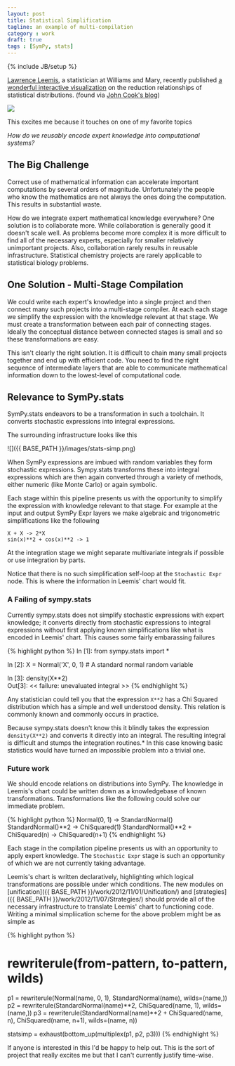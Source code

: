 ```yaml
---
layout: post
title: Statistical Simplification
tagline: an example of multi-compilation
category : work 
draft: true
tags : [SymPy, stats]
---
```

{% include JB/setup %}

[Lawrence Leemis](), a statistician at Williams and Mary, recently published [a wonderful interactive visualization](http://www.math.wm.edu/~leemis/chart/UDR/UDR.html) on the reduction relationships of statistical distributions. (found via [John Cook's blog](http://www.johndcook.com/blog/2012/12/10/extended-distribution-chart/))

[![](http://www.johndcook.com/leemis.png)](http://www.math.wm.edu/~leemis/chart/UDR/UDR.html)

This excites me because it touches on one of my favorite topics

*How do we reusably encode expert knowledge into computational systems?*

The Big Challenge
-----------------

Correct use of mathematical information can accelerate important computations by several orders of magnitude.  Unfortunately the people who know the mathematics are not always the ones doing the computation.  This results in substantial waste.

How do we integrate expert mathematical knowledge everywhere?  One solution is to collaborate more.  While collaboration is generally good it doesn't scale well.  As problems become more complex it is more difficult to find all of the necessary experts, especially for smaller relatively unimportant projects.  Also, collaboration rarely results in reusable infrastructure.  Statistical chemistry projects are rarely applicable to statistical biology problems.

One Solution - Multi-Stage Compilation
--------------------------------------

We could write each expert's knowledge into a single project and then connect many such projects into a multi-stage compiler.  At each each stage we simplify the expression with the knowledge relevant at that stage.  We must create a transformation between each pair of connecting stages.  Ideally the conceptual distance between connected stages is small and so these transformations are easy.

This isn't clearly the right solution.  It is difficult to chain many small projects together and end up with efficient code.  You need to find the right sequence of intermediate layers that are able to communicate mathematical information down to the lowest-level of computational code.

Relevance to SymPy.stats
------------------------

SymPy.stats endeavors to be a transformation in such a toolchain.  It converts stochastic expressions into integral expressions.

The surrounding infrastructure looks like this

![]({{ BASE_PATH }}/images/stats-simp.png)

When SymPy expressions are imbued with random variables they form stochastic expressions.  Sympy.stats transforms these into integral expressions which are then again converted through a variety of methods, either numeric (like Monte Carlo) or again symbolic. 

Each stage within this pipeline presents us with the opportunity to simplify the expression with knowledge relevant to that stage.  For example at the input and output SymPy Expr layers we make algebraic and trigonometric simplifications like the following

    X + X -> 2*X
    sin(x)**2 + cos(x)**2 -> 1 

At the integration stage we might separate multivariate integrals if possible or use integration by parts.

Notice that there is no such simplification self-loop at the `Stochastic Expr` node.  This is where the information in Leemis' chart would fit.

### A Failing of sympy.stats

Currently sympy.stats does not simplify stochastic expressions with expert knowledge; it converts directly from stochastic expressions to integral expressions without first applying known simplifications like what is encoded in Leemis' chart.  This causes some fairly embarassing failures

{% highlight python %}
In [1]: from sympy.stats import *

In [2]: X = Normal('X', 0, 1)  # A standard normal random variable

In [3]: density(X**2)  
Out[3]: 
<< failure: unevaluated integral >>
{% endhighlight %}

Any statistician could tell you that the expression `X**2` has a Chi Squared distribution which has a simple and well understood density.  This relation is commonly known and commonly occurs in practice.

Because sympy.stats doesn't know this it blindly takes the expression `density(X**2)` and converts it directly into an integral.  The resulting integral is difficult and stumps the integration routines.\*  In this case knowing basic statistics would have turned an impossible problem into a trivial one.

### Future work

We should encode relations on distributions into SymPy. The knowledge in Leemis's chart could be written down as a knowledgebase of known transformations.  Transformations like the following could solve our immediate problem.

{% highlight python %}
Normal(0, 1) -> StandardNormal()
StandardNormal()**2 -> ChiSquared(1)
StandardNormal()**2 + ChiSquared(n) -> ChiSquared(n+1)
{% endhighlight %}

Each stage in the compilation pipeline presents us with an opportunity to apply expert knowledge.  The `Stochastic Expr` stage is such an opportunity of which we are not currently taking advantage.

Leemis's chart is written declaratively, highlighting which logical transformations are possible under which conditions.  The new modules on 
[unification]({{ BASE_PATH }}/work/2012/11/01/Unification/)
and 
[strategies]({{ BASE_PATH }}/work/2012/11/07/Strategies/)
should provide all of the necessary infrastructure to translate Leemis' chart to functioning code.  Writing a minimal simpliication scheme for the above problem might be as simple as 

{% highlight python %}
#    rewriterule(from-pattern, to-pattern, wilds)
p1 = rewriterule(Normal(name, 0, 1), StandardNormal(name), wilds=(name,))
p2 = rewriterule(StandardNormal(name)**2, ChiSquared(name, 1), wilds=(name,))
p3 = rewriterule(StandardNormal(name)**2 + ChiSquared(name, n), 
                 ChiSquared(name, n+1), wilds=(name, n))

statsimp = exhaust(bottom_up(multiplex(p1, p2, p3)))
{% endhighlight %}

If anyone is interested in this I'd be happy to help out.  This is the sort of project that really excites me but that I can't currently justify time-wise.
